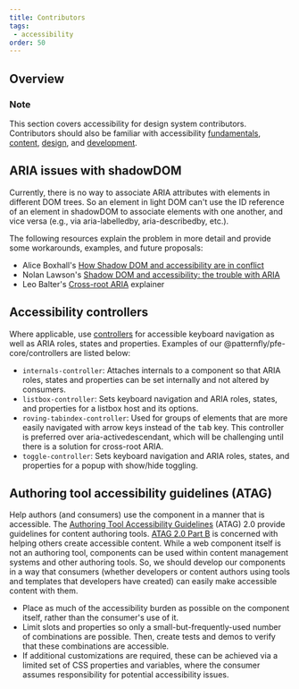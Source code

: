 ```yaml
---
title: Contributors
tags: 
 - accessibility
order: 50
---
```


## Overview

<rh-alert state="info">
  <h3 slot="header">Note</h3>
  <p>This section covers accessibility for design system contributors. Contributors should also be familiar with accessibility <a href="../">fundamentals</a>, <a href="../content">content</a>, <a href="../design">design</a>, and <a href="../development">development</a>.</p>
</rh-alert>


## ARIA issues with shadowDOM

Currently, there is no way to associate ARIA attributes with elements in different DOM trees. So an element in light DOM can't use the ID reference of an element in shadowDOM to associate elements with one another, and vice versa (e.g., via aria-labelledby, aria-describedby, etc.).

The following resources explain the problem in more detail and provide some workarounds, examples, and future proposals:
- Alice Boxhall's [How Shadow DOM and accessibility are in conflict](https://alice.pages.igalia.com/blog/how-shadow-dom-and-accessibility-are-in-conflict/)
- Nolan Lawson's [Shadow DOM and accessibility: the trouble with ARIA](https://nolanlawson.com/2022/11/28/shadow-dom-and-accessibility-the-trouble-with-aria/)
- Leo Balter's [Cross-root ARIA](https://github.com/leobalter/cross-root-aria-delegation/blob/main/explainer.md) explainer


## Accessibility controllers

Where applicable, use [controllers](https://lit.dev/docs/api/controllers/) for accessible keyboard navigation as well as ARIA roles, states and properties. Examples of our @patternfly/pfe-core/controllers are listed below:
- `internals-controller`: Attaches internals to a component so that ARIA roles, states and properties can be set internally and not altered by consumers.
- `listbox-controller`: Sets keyboard navigation and ARIA roles, states, and properties for a listbox host and its options.
- `roving-tabindex-controller`: Used for groups of elements that are more easily navigated with arrow keys instead of the <kbd>tab</kbd> key. This controller is preferred over aria-activedescendant, which will be challenging until there is a solution for cross-root ARIA.
- `toggle-controller`: Sets keyboard navigation and ARIA roles, states, and properties for a popup with show/hide toggling.


## Authoring tool accessibility guidelines (ATAG)

Help authors (and consumers) use the component in a manner that is accessible. The [Authoring Tool Accessibility Guidelines](https://www.w3.org/WAI/standards-guidelines/atag/) (ATAG) 2.0 provide guidelines for content authoring tools. [ATAG 2.0 Part B](https://www.w3.org/TR/ATAG20/#part_b) is concerned with helping others create accessible content. While a web component itself is not an authoring tool, components can be used within content management systems and other authoring tools. So, we should develop our components in a way that consumers (whether developers or content authors using tools and templates that developers have created) can easily make accessible content with them. 
- Place as much of the accessibility burden as possible on the component itself, rather than the consumer's use of it. 
- Limit slots and properties so only a small-but-frequently-used number of combinations are possible. Then, create tests and demos to verify that these combinations are accessible.
- If additional customizations are required, these can be achieved via a limited set of CSS properties and variables, where the consumer assumes responsibility for potential accessibility issues.
